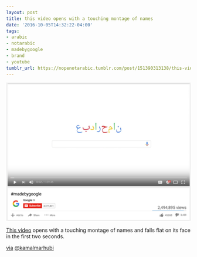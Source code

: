 ```yaml
---
layout: post
title: this video opens with a touching montage of names
date: '2016-10-05T14:32:22-04:00'
tags:
- arabic
- notarabic
- madebygoogle
- brand
- youtube
tumblr_url: https://nopenotarabic.tumblr.com/post/151390313138/this-video-opens-with-a-touching-montage-of-names
---
```

 ![](/tumblr_files/tumblr_oel3rcHLPI1tz29g7o1_1280.png)  

[This video](https://www.youtube.com/watch?v=q4y0KOeXViI) opens with a touching montage of names and falls flat on its face in the first two seconds.

[via](https://twitter.com/kamalmarhubi/status/783499092370554880) [@kamalmarhubi](https://twitter.com/kamalmarhubi)

